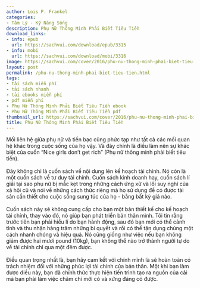 ```yaml
---
author: Lois P. Frankel
categories:
- Tâm Lý - Kỹ Năng Sống
description: Phụ Nữ Thông Minh Phải Biết Tiêu Tiền
download_links:
- info: epub
  url: https://sachvui.com/download/epub/3315
- info: mobi
  url: https://sachvui.com/download/mobi/3316
image: https://sachvui.com/cover/2016/phu-nu-thong-minh-phai-biet-tieu-tien.jpg
layout: post
permalink: /phu-nu-thong-minh-phai-biet-tieu-tien.html
tags:
- tải sách miễn phí
- tải sách nhanh
- tải ebooks miễn phí
- pdf miễn phí
- Phụ Nữ Thông Minh Phải Biết Tiêu Tiền ebook
- Phụ Nữ Thông Minh Phải Biết Tiêu Tiền pdf
thumbnail_url: https://sachvui.com/cover/2016/phu-nu-thong-minh-phai-biet-tieu-tien.jpg
title: Phụ Nữ Thông Minh Phải Biết Tiêu Tiền
---
```


 <div class="item-desc text-justify"> <p>Mối liên hệ giữa phụ nữ và tiền bạc cũng phức tạp như tất cả các mối quan hệ khác trong cuộc sống của họ vậy. Và đây chính là điều làm nên sự khác biệt của cuốn “Nice girls don’t get rich” (Phụ nữ thông minh phải biết tiêu tiền).<br><br>Đây không chỉ là cuốn sách về nội dung lên kế hoạch tài chính. Nó còn là một cuốn sách về tư duy tài chính. Cuốn sách kinh doanh hay, cuốn sách lí giải tại sao phụ nữ bị mắc kẹt trong những cách ứng xử và lối suy nghĩ của xã hội cũ và nói về những cách thức riêng mà họ sử dụng để có được tài sản cần thiết cho cuộc sống sung túc của họ - bằng bất kỳ giá nào.<br><br>Cuốn sách này sẽ không cung cấp cho bạn một bản thiết kế cho kế hoạch tài chính, thay vào đó, nó giúp bạn phát triển bản thân mình. Tôi tin rằng trước tiên bạn phải hiểu lí do bạn hành động, sau đó bạn mới có thể cảnh tỉnh và thu nhận hàng trăm những bí quyết và rồi có thể tận dụng chúng một cách nhanh chóng và hiệu quả. Nó cũng giống như việc nếu bạn không giảm được hai mươi pound (10kg), bạn không thể nào trở thành người tự do về tài chính chỉ qua một đêm được.<br><br>Điều quan trọng nhất là, bạn hãy cam kết với chính mình là sẽ hoàn toàn có trách nhiệm đối với những phúc lợi tài chính của bản thân. Một khi bạn làm được điều này, bạn đã chính thức thực hiện tiến trình tạo ra nguồn của cải mà bạn phải làm việc chăm chỉ mới có và xứng đáng có được.​</p> </div>